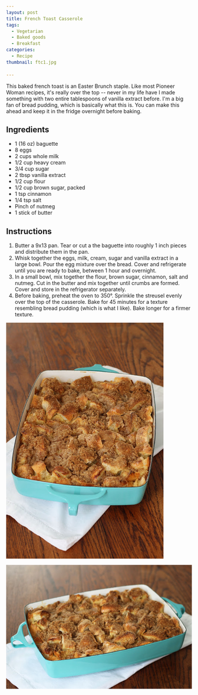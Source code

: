 ```yaml
---
layout: post
title: French Toast Casserole
tags:
  - Vegetarian
  - Baked goods
  - Breakfast
categories:
  - Recipe
thumbnail: ftc1.jpg

---
```


This baked french toast is an Easter Brunch staple. Like most Pioneer Woman recipes, it's really over the top -- never in my life have I made something with two entire tablespoons of vanilla extract before. I'm a big fan of bread pudding, which is basically what this is. You can make this ahead and keep it in the fridge overnight before baking.

## Ingredients

- 1 (16 oz) baguette
- 8 eggs
- 2 cups whole milk
- 1/2 cup heavy cream
- 3/4 cup sugar
- 2 tbsp vanilla extract
- 1/2 cup flour
- 1/2 cup brown sugar, packed
- 1 tsp cinnamon
- 1/4  tsp salt
- Pinch of nutmeg
- 1 stick of butter

## Instructions

1. Butter a 9x13 pan. Tear or cut a the baguette into roughly 1 inch pieces and distribute them in the pan. 
1. Whisk together the eggs, milk, cream, sugar and vanilla extract in a large bowl. Pour the egg mixture over the bread. Cover and refrigerate until you are ready to bake, between 1 hour and overnight. 
1. In a small bowl, mix together the flour, brown sugar, cinnamon, salt and nutmeg. Cut in the butter and mix together until crumbs are formed. Cover and store in the refrigerator separately.  
1. Before baking, preheat the oven to 350°. Sprinkle the streusel evenly over the top of the casserole. Bake for 45 minutes for a texture resembling bread pudding (which is what I like). Bake longer for a firmer texture. 





![Image of French Toast Casserole.](/upload/ftc3.jpg)

![Image of French Toast Casserole.](/upload/ftc2.jpg)
